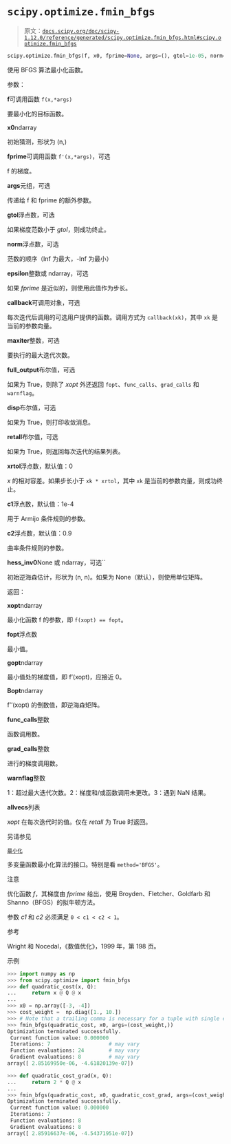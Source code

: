 # `scipy.optimize.fmin_bfgs`

> 原文：[`docs.scipy.org/doc/scipy-1.12.0/reference/generated/scipy.optimize.fmin_bfgs.html#scipy.optimize.fmin_bfgs`](https://docs.scipy.org/doc/scipy-1.12.0/reference/generated/scipy.optimize.fmin_bfgs.html#scipy.optimize.fmin_bfgs)

```py
scipy.optimize.fmin_bfgs(f, x0, fprime=None, args=(), gtol=1e-05, norm=inf, epsilon=1.4901161193847656e-08, maxiter=None, full_output=0, disp=1, retall=0, callback=None, xrtol=0, c1=0.0001, c2=0.9, hess_inv0=None)
```

使用 BFGS 算法最小化函数。

参数：

**f**可调用函数 `f(x,*args)`

要最小化的目标函数。

**x0**ndarray

初始猜测，形状为 (n,)

**fprime**可调用函数 `f'(x,*args)`，可选

f 的梯度。

**args**元组，可选

传递给 f 和 fprime 的额外参数。

**gtol**浮点数，可选

如果梯度范数小于 *gtol*，则成功终止。

**norm**浮点数，可选

范数的顺序（Inf 为最大，-Inf 为最小）

**epsilon**整数或 ndarray，可选

如果 *fprime* 是近似的，则使用此值作为步长。

**callback**可调用对象，可选

每次迭代后调用的可选用户提供的函数。调用方式为 `callback(xk)`，其中 `xk` 是当前的参数向量。

**maxiter**整数，可选

要执行的最大迭代次数。

**full_output**布尔值，可选

如果为 True，则除了 *xopt* 外还返回 `fopt`、`func_calls`、`grad_calls` 和 `warnflag`。

**disp**布尔值，可选

如果为 True，则打印收敛消息。

**retall**布尔值，可选

如果为 True，则返回每次迭代的结果列表。

**xrtol**浮点数，默认值：0

*x* 的相对容差。如果步长小于 `xk * xrtol`，其中 `xk` 是当前的参数向量，则成功终止。

**c1**浮点数，默认值：1e-4

用于 Armijo 条件规则的参数。

**c2**浮点数，默认值：0.9

曲率条件规则的参数。

**hess_inv0**None 或 ndarray，可选``

初始逆海森估计，形状为 (n, n)。如果为 None（默认），则使用单位矩阵。

返回：

**xopt**ndarray

最小化函数 f 的参数，即 `f(xopt) == fopt`。

**fopt**浮点数

最小值。

**gopt**ndarray

最小值处的梯度值，即 f’(xopt)，应接近 0。

**Bopt**ndarray

f’’(xopt) 的倒数值，即逆海森矩阵。

**func_calls**整数

函数调用数。

**grad_calls**整数

进行的梯度调用数。

**warnflag**整数

1：超过最大迭代次数。2：梯度和/或函数调用未更改。3：遇到 NaN 结果。

**allvecs**列表

*xopt* 在每次迭代时的值。仅在 *retall* 为 True 时返回。

另请参见

[`最小化`](https://docs.scipy.org/doc/scipy-1.12.0/reference/generated/scipy.optimize.minimize.html#scipy.optimize.minimize "scipy.optimize.minimize")

多变量函数最小化算法的接口。特别是看 `method='BFGS'`。

注意

优化函数 *f*，其梯度由 *fprime* 给出，使用 Broyden、Fletcher、Goldfarb 和 Shanno（BFGS）的拟牛顿方法。

参数 *c1* 和 *c2* 必须满足 `0 < c1 < c2 < 1`。

参考

Wright 和 Nocedal，《数值优化》，1999 年，第 198 页。

示例

```py
>>> import numpy as np
>>> from scipy.optimize import fmin_bfgs
>>> def quadratic_cost(x, Q):
...     return x @ Q @ x
...
>>> x0 = np.array([-3, -4])
>>> cost_weight =  np.diag([1., 10.])
>>> # Note that a trailing comma is necessary for a tuple with single element
>>> fmin_bfgs(quadratic_cost, x0, args=(cost_weight,))
Optimization terminated successfully.
 Current function value: 0.000000
 Iterations: 7                   # may vary
 Function evaluations: 24        # may vary
 Gradient evaluations: 8         # may vary
array([ 2.85169950e-06, -4.61820139e-07]) 
```

```py
>>> def quadratic_cost_grad(x, Q):
...     return 2 * Q @ x
...
>>> fmin_bfgs(quadratic_cost, x0, quadratic_cost_grad, args=(cost_weight,))
Optimization terminated successfully.
 Current function value: 0.000000
 Iterations: 7
 Function evaluations: 8
 Gradient evaluations: 8
array([ 2.85916637e-06, -4.54371951e-07]) 
```

